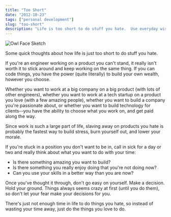 ```yaml
---
title: "Too Short"
date: "2012-10-23"
tags: ["personal development"]
slug: "too-short"
description: "Life is too short to do stuff you hate.  Use everyday wisely!"
---
```



![Owl Face Sketch][]


Some quick thoughts about how life is just too short to do stuff you hate.

If you're an engineer working on a product you can't stand, it really isn't
worth it to stick around and keep working on the same thing.  If you can code
things, you have the power (quite literally) to build your own wealth, however
you choose.

Whether you want to work at a big company on a big product (with lots of other
engineers), whether you want to work at a tech startup on a product you love
(with a few amazing people), whether you want to build a company you're
passionate about, or whether you want to build technology for clients--you have
the ability to choose what you work on, and get paid along the way.

Since work is such a large part of life, slaving away on products you hate is
probably the fastest way to build stress, burn yourself out, and lower your
morale.

If you're stuck in a position you don't want to be in, call in sick for a day
or two and really think about what you want to do with your time:

-   Is there something amazing you want to build?
-   Is there something you really enjoy doing that you're not doing now?
-   Can you use your skills in a better way than you are now?

Once you've thought it through, don't go easy on yourself.  Make a decision.
Hold your ground.  Things always seems crazy at first (until you do them), so
don't let your fear make your decisions for you.

There's just not enough time in life to do things you hate, so instead of
wasting your time away, just do the things you love to do.


  [Owl Face Sketch]: {filename}/images/2012/owl-face-sketch.png "Owl Face Sketch"
